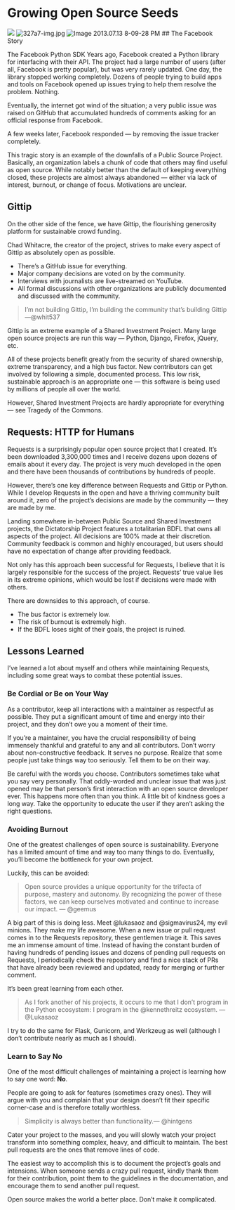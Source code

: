 # Growing Open Source Seeds

 ![](https://images.squarespace-cdn.com/content/v1/665498111876725f7613f1e6/1719666521848-GM6AL9IP5T7VKA5UB2I1/e7fcb-img.jpg)      ![327a7-img.jpg](http://images.squarespace-cdn.com/content/v1/665498111876725f7613f1e6/1719666450559-S9M77EY5UXSBE5TVLOJD/7f6f3-327a7-img.jpg)    ![Image 2013.07.13 8-09-28 PM](http://static1.squarespace.com/static/665498111876725f7613f1e6/t/6680065e1022a0098af05aa8/1719666270410/c284a-f5085-image-2013.07.13-8-09-28-pm.jpeg.13-8-09-28-pm.jpeg.13-8-09-28-pm.jpeg.13-8-09-28-pm.jpeg?format=original)   ## The Facebook Story

 The Facebook Python SDK Years ago, Facebook created a Python library for interfacing with their API. The project had a large number of users (after all, Facebook is pretty popular), but was very rarely updated. One day, the library stopped working completely. Dozens of people trying to build apps and tools on Facebook opened up issues trying to help them resolve the problem. Nothing.

 Eventually, the internet got wind of the situation; a very public issue was raised on GitHub that accumulated hundreds of comments asking for an official response from Facebook.

 A few weeks later, Facebook responded — by removing the issue tracker completely.

 This tragic story is an example of the downfalls of a Public Source Project. Basically, an organization labels a chunk of code that others may find useful as open source. While notably better than the default of keeping everything closed, these projects are almost always abandoned — either via lack of interest, burnout, or change of focus. Motivations are unclear.

 ## Gittip

 On the other side of the fence, we have Gittip, the flourishing generosity platform for sustainable crowd funding.

 Chad Whitacre, the creator of the project, strives to make every aspect of Gittip as absolutely open as possible.

 * There’s a GitHub issue for everything.
* Major company decisions are voted on by the community.
* Interviews with journalists are live\-streamed on YouTube.
* All formal discussions with other organizations are publicly documented and discussed with the community.


> I’m not building Gittip, I’m building the community that’s building Gittip —@whit537

 Gittip is an extreme example of a Shared Investment Project. Many large open source projects are run this way — Python, Django, Firefox, jQuery, etc.

 All of these projects benefit greatly from the security of shared ownership, extreme transparency, and a high bus factor. New contributors can get involved by following a simple, documented process. This low risk, sustainable approach is an appropriate one — this software is being used by millions of people all over the world.

 However, Shared Investment Projects are hardly appropriate for everything — see Tragedy of the Commons.

 ## Requests: HTTP for Humans

 Requests is a surprisingly popular open source project that I created. It’s been downloaded 3,300,000 times and I receive dozens upon dozens of emails about it every day. The project is very much developed in the open and there have been thousands of contributions by hundreds of people.

 However, there’s one key difference between Requests and Gittip or Python. While I develop Requests in the open and have a thriving community built around it, zero of the project’s decisions are made by the community — they are made by me.

 Landing somewhere in\-between Public Source and Shared Investment projects, the Dictatorship Project features a totalitarian BDFL that owns all aspects of the project. All decisions are 100% made at their discretion. Community feedback is common and highly encouraged, but users should have no expectation of change after providing feedback.

 Not only has this approach been successful for Requests, I believe that it is largely responsible for the success of the project. Requests’ true value lies in its extreme opinions, which would be lost if decisions were made with others.

 There are downsides to this approach, of course.

 * The bus factor is extremely low.
* The risk of burnout is extremely high.
* If the BDFL loses sight of their goals, the project is ruined.

 ## Lessons Learned

 I’ve learned a lot about myself and others while maintaining Requests, including some great ways to combat these potential issues.

 ### Be Cordial or Be on Your Way

 As a contributor, keep all interactions with a maintainer as respectful as possible. They put a significant amount of time and energy into their project, and they don’t owe you a moment of their time.

 If you’re a maintainer, you have the crucial responsibility of being immensely thankful and grateful to any and all contributors. Don’t worry about non\-constructive feedback. It serves no purpose. Realize that some people just take things way too seriously. Tell them to be on their way.

 Be careful with the words you choose. Contributors sometimes take what you say very personally. That oddly\-worded and unclear issue that was just opened may be that person’s first interaction with an open source developer ever. This happens more often than you think. A little bit of kindness goes a long way. Take the opportunity to educate the user if they aren’t asking the right questions.

 ### Avoiding Burnout

 One of the greatest challenges of open source is sustainability. Everyone has a limited amount of time and way too many things to do. Eventually, you’ll become the bottleneck for your own project.

 Luckily, this can be avoided:


> Open source provides a unique opportunity for the trifecta of purpose, mastery and autonomy. By recognizing the power of these factors, we can keep ourselves motivated and continue to increase our impact. — @geemus

 A big part of this is doing less. Meet @lukasaoz‎ and @sigmavirus24, my evil minions. They make my life awesome. When a new issue or pull request comes in to the Requests repository, these gentlemen triage it. This saves me an immense amount of time. Instead of having the constant burden of having hundreds of pending issues and dozens of pending pull requests on Requests, I periodically check the repository and find a nice stack of PRs that have already been reviewed and updated, ready for merging or further comment.

 It’s been great learning from each other.


> As I fork another of his projects, it occurs to me that I don’t program in the Python ecosystem: I program in the @kennethreitz ecosystem. — @Lukasaoz

 I try to do the same for Flask, Gunicorn, and Werkzeug as well (although I don’t contribute nearly as much as I should).

 ### Learn to Say No

 One of the most difficult challenges of maintaining a project is learning how to say one word: **No**.

 People are going to ask for features (sometimes crazy ones). They will argue with you and complain that your design doesn’t fit their specific corner\-case and is therefore totally worthless.


> Simplicity is always better than functionality.— @hintgens

 Cater your project to the masses, and you will slowly watch your project transform into something complex, heavy, and difficult to maintain. The best pull requests are the ones that remove lines of code.

 The easiest way to accomplish this is to document the project’s goals and intensions. When someone sends a crazy pull request, kindly thank them for their contribution, point them to the guidelines in the documentation, and encourage them to send another pull request.

 Open source makes the world a better place. Don’t make it complicated.
